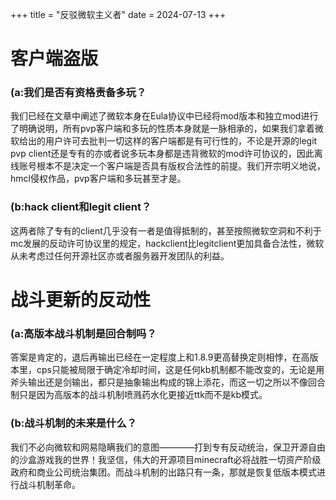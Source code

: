 +++
title = "反驳微软主义者"
date = 2024-07-13
+++

# 客户端盗版

### (a:我们是否有资格责备多玩？

我们已经在文章中阐述了微软本身在Eula协议中已经将mod版本和独立mod进行了明确说明，所有pvp客户端和多玩的性质本身就是一脉相承的，如果我们拿着微软给出的用户许可去批判一切这样的客户端都是有可行性的，不论是开源的legit pvp client还是专有的亦或者说多玩本身都是违背微软的mod许可协议的，因此离线账号根本不是决定一个客户端是否具有版权合法性的前提。我们开宗明义地说，hmcl侵权作品，pvp客户端和多玩甚至才是。

### (b:hack client和legit client？

这两者除了专有的client几乎没有一者是值得抵制的，甚至按照微软空洞和不利于mc发展的反动许可协议里的规定，hackclient比legitclient更加具备合法性，微软从未考虑过任何开源社区亦或者服务器开发团队的利益。

# 战斗更新的反动性

### (a:高版本战斗机制是回合制吗？

答案是肯定的，退后再输出已经在一定程度上和1.8.9更高替换定则相悖，在高版本里，cps只能被局限于确定冷却时间，这是任何kb机制都不能改变的，无论是用斧头输出还是剑输出，都只是抽象输出构成的锦上添花，而这一切之所以不像回合制只是因为高版本的战斗机制喷溅药水化更接近ttk而不是kb模式。

### (b:战斗机制的未来是什么？

我们不必向微软和网易隐瞒我们的意图————打到专有反动统治，保卫开源自由的沙盒游戏我的世界！我坚信，伟大的开源项目minecraft必将战胜一切资产阶级政府和商业公司统治集团。而战斗机制的出路只有一条，那就是恢复低版本模式进行战斗机制革命。